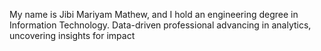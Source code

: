 My name is Jibi Mariyam Mathew, and I hold an engineering degree in Information Technology.
Data-driven professional advancing in analytics, uncovering insights for impact
